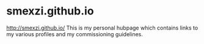 # smexzi.github.io
http://smexzi.github.io/
This is my personal hubpage which contains links to my various profiles and my commissioning guidelines.
